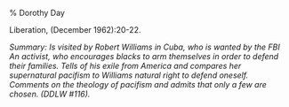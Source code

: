 % Dorothy Day

Liberation, (December 1962):20-22.

*Summary: Is visited by Robert Williams in Cuba, who is wanted by the
FBI An activist, who encourages blacks to arm themselves in order to
defend their families. Tells of his exile from America and compares her
supernatural pacifism to Williams natural right to defend oneself.
Comments on the theology of pacifism and admits that only a few are
chosen. (DDLW \#116).*


